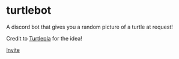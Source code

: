 # turtlebot
A discord bot that gives you a random picture of a turtle at request!

Credit to [Turtlepla](https://discordapp.com/users/418230724361977856) for the idea!


[Invite](https://discord.com/api/oauth2/authorize?client_id=481430759349944330&permissions=8&scope=bot%20applications.commands)
